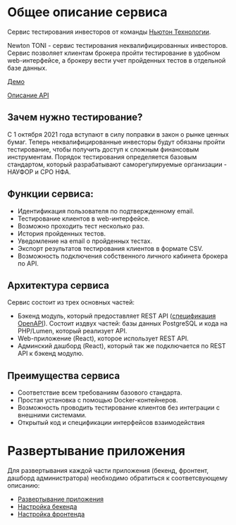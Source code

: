 # Общее описание сервиса

Сервис тестирования инвесторов от команды [Ньютон Технологии](https://nwtn.io/).

Newton TONI - сервис тестирования неквалифицированных инвесторов. Сервис позволяет
клиентам брокера пройти тестирование в удобном web-интерфейсе, а брокеру вести учет
пройденных тестов в отдельной базе данных.

[Демо](https://toni.nwtn.io/)

[Описание API](https://api.nwtn.io/open-api/investor_testing/)

## Зачем нужно тестирование?

С 1 октября 2021 года вступают в силу поправки в закон о рынке ценных бумаг.
Теперь неквалифицированные инвесторы будут обязаны пройти тестирование,
чтобы получить доступ к сложным финансовым инструментам.
Порядок тестирования определяется базовым стандартом, который разрабатывают
саморегулируемые организации - НАУФОР и СРО НФА.

## Функции сервиса:

- Идентификация пользователя по подтвержденному email.
- Тестирование клиентов в web-интерфейсе.
- Возможно проходить тест несколько раз.
- История пройденных тестов.
- Уведомление на email о пройденных тестах.
- Экспорт результатов тестирования клиентов в формате CSV.
- Возможность подключения собственного личного кабинета брокера по API.

## Архитектура сервиса

Сервис состоит из трех основных частей:

- Бэкенд модуль, который предоставляет REST API ([спецификация OpenAPI](https://api.nwtn.io/open-api/investor_testing/)). Состоит издвух частей:
базы данных PostgreSQL и кода на PHP/Lumen, который реализует API.
- Web-приложение (React), которое использует REST API.
- Админский дашборд (React), который так же подключается по REST API к бэкенд модулю.

## Преимущества сервиса

- Соответствие всем требованиям базового стандарта.
- Простая установка с помощью Docker-контейнеров.
- Возможность проводить тестирование клиентов без интеграции с внешними системами.
- Открытый код и спецификации интерфейсов взаимодействия

# Развертывание приложения

Для развертывания каждой части приложения (бекенд, фронтент, дашборд администратора) необходимо обратиться к соответсвующему описанию:

- [Развертывание приложения](/deploy/README.md)
- [Настройка бекенда](/backend/investor_testing/README.md)
- [Настройка фронтенда](/frontend/README.md)
